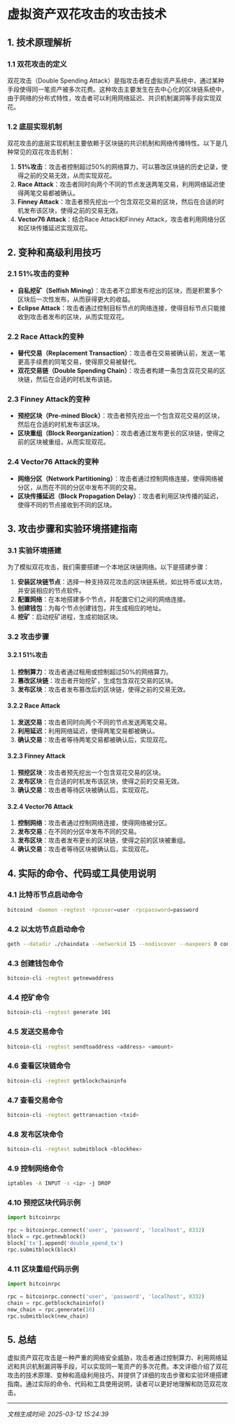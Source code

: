 # 虚拟资产双花攻击的攻击技术

## 1. 技术原理解析

### 1.1 双花攻击的定义
双花攻击（Double Spending Attack）是指攻击者在虚拟资产系统中，通过某种手段使得同一笔资产被多次花费。这种攻击主要发生在去中心化的区块链系统中，由于网络的分布式特性，攻击者可以利用网络延迟、共识机制漏洞等手段实现双花。

### 1.2 底层实现机制
双花攻击的底层实现机制主要依赖于区块链的共识机制和网络传播特性。以下是几种常见的双花攻击机制：

1. **51%攻击**：攻击者控制超过50%的网络算力，可以篡改区块链的历史记录，使得之前的交易无效，从而实现双花。
2. **Race Attack**：攻击者同时向两个不同的节点发送两笔交易，利用网络延迟使得两笔交易都被确认。
3. **Finney Attack**：攻击者预先挖出一个包含双花交易的区块，然后在合适的时机发布该区块，使得之前的交易无效。
4. **Vector76 Attack**：结合Race Attack和Finney Attack，攻击者利用网络分区和区块传播延迟实现双花。

## 2. 变种和高级利用技巧

### 2.1 51%攻击的变种
- **自私挖矿（Selfish Mining）**：攻击者不立即发布挖出的区块，而是积累多个区块后一次性发布，从而获得更大的收益。
- **Eclipse Attack**：攻击者通过控制目标节点的网络连接，使得目标节点只能接收到攻击者发布的区块，从而实现双花。

### 2.2 Race Attack的变种
- **替代交易（Replacement Transaction）**：攻击者在交易被确认前，发送一笔更高手续费的同笔交易，使得原交易被替代。
- **双花交易链（Double Spending Chain）**：攻击者构建一条包含双花交易的区块链，然后在合适的时机发布该链。

### 2.3 Finney Attack的变种
- **预挖区块（Pre-mined Block）**：攻击者预先挖出一个包含双花交易的区块，然后在合适的时机发布该区块。
- **区块重组（Block Reorganization）**：攻击者通过发布更长的区块链，使得之前的区块被重组，从而实现双花。

### 2.4 Vector76 Attack的变种
- **网络分区（Network Partitioning）**：攻击者通过控制网络连接，使得网络被分区，从而在不同的分区中发布不同的交易。
- **区块传播延迟（Block Propagation Delay）**：攻击者利用区块传播的延迟，使得不同的节点接收到不同的区块。

## 3. 攻击步骤和实验环境搭建指南

### 3.1 实验环境搭建
为了模拟双花攻击，我们需要搭建一个本地区块链网络。以下是搭建步骤：

1. **安装区块链节点**：选择一种支持双花攻击的区块链系统，如比特币或以太坊，并安装相应的节点软件。
2. **配置网络**：在本地搭建多个节点，并配置它们之间的网络连接。
3. **创建钱包**：为每个节点创建钱包，并生成相应的地址。
4. **挖矿**：启动挖矿进程，生成初始区块。

### 3.2 攻击步骤

#### 3.2.1 51%攻击
1. **控制算力**：攻击者通过租用或控制超过50%的网络算力。
2. **篡改区块链**：攻击者开始挖矿，生成包含双花交易的区块。
3. **发布区块**：攻击者发布篡改后的区块链，使得之前的交易无效。

#### 3.2.2 Race Attack
1. **发送交易**：攻击者同时向两个不同的节点发送两笔交易。
2. **利用延迟**：利用网络延迟，使得两笔交易都被确认。
3. **确认交易**：攻击者等待两笔交易都被确认后，实现双花。

#### 3.2.3 Finney Attack
1. **预挖区块**：攻击者预先挖出一个包含双花交易的区块。
2. **发布区块**：在合适的时机发布该区块，使得之前的交易无效。
3. **确认交易**：攻击者等待区块被确认后，实现双花。

#### 3.2.4 Vector76 Attack
1. **控制网络**：攻击者通过控制网络连接，使得网络被分区。
2. **发布交易**：在不同的分区中发布不同的交易。
3. **发布区块**：攻击者发布更长的区块链，使得之前的区块被重组。
4. **确认交易**：攻击者等待区块被确认后，实现双花。

## 4. 实际的命令、代码或工具使用说明

### 4.1 比特币节点启动命令
```bash
bitcoind -daemon -regtest -rpcuser=user -rpcpassword=password
```

### 4.2 以太坊节点启动命令
```bash
geth --datadir ./chaindata --networkid 15 --nodiscover --maxpeers 0 console
```

### 4.3 创建钱包命令
```bash
bitcoin-cli -regtest getnewaddress
```

### 4.4 挖矿命令
```bash
bitcoin-cli -regtest generate 101
```

### 4.5 发送交易命令
```bash
bitcoin-cli -regtest sendtoaddress <address> <amount>
```

### 4.6 查看区块链命令
```bash
bitcoin-cli -regtest getblockchaininfo
```

### 4.7 查看交易命令
```bash
bitcoin-cli -regtest gettransaction <txid>
```

### 4.8 发布区块命令
```bash
bitcoin-cli -regtest submitblock <blockhex>
```

### 4.9 控制网络命令
```bash
iptables -A INPUT -s <ip> -j DROP
```

### 4.10 预挖区块代码示例
```python
import bitcoinrpc

rpc = bitcoinrpc.connect('user', 'password', 'localhost', 8332)
block = rpc.getnewblock()
block['tx'].append('double_spend_tx')
rpc.submitblock(block)
```

### 4.11 区块重组代码示例
```python
import bitcoinrpc

rpc = bitcoinrpc.connect('user', 'password', 'localhost', 8332)
chain = rpc.getblockchaininfo()
new_chain = rpc.generate(10)
rpc.submitblock(new_chain)
```

## 5. 总结
虚拟资产双花攻击是一种严重的网络安全威胁，攻击者通过控制算力、利用网络延迟和共识机制漏洞等手段，可以实现同一笔资产的多次花费。本文详细介绍了双花攻击的技术原理、变种和高级利用技巧，并提供了详细的攻击步骤和实验环境搭建指南。通过实际的命令、代码和工具使用说明，读者可以更好地理解和防范双花攻击。

---

*文档生成时间: 2025-03-12 15:24:39*
